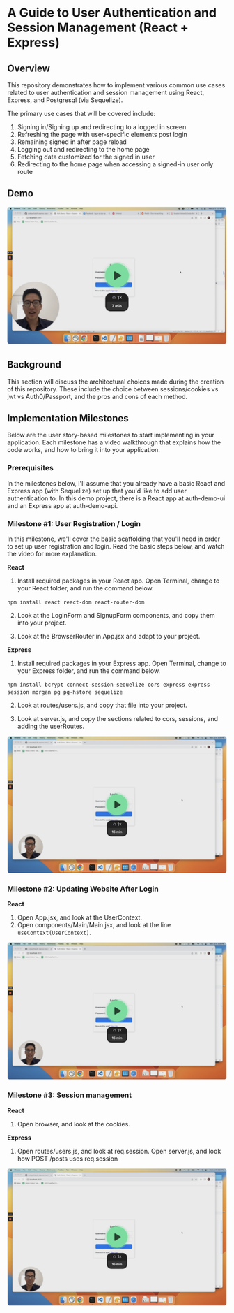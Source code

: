 # A Guide to User Authentication and Session Management (React + Express)

## Overview
This repository demonstrates how to implement various common use cases related to user authentication and session management using React, Express, and Postgresql (via Sequelize). 

The primary use cases that will be covered include:

1. Signing in/Signing up and redirecting to a logged in screen
2. Refreshing the page with user-specific elements post login
3. Remaining signed in after page reload
4. Logging out and redirecting to the home page
5. Fetching data customized for the signed in user
6. Redirecting to the home page when accessing a signed-in user only route

## Demo

[![Demo Video](https://raw.githubusercontent.com/codepath/auth-express-react-guide/main/images/demo.png)](https://www.loom.com/share/57bd05632e9b4b92935e044c6eebff59?sid=c11c299b-02f3-4624-b3a1-591f283b3c2f "Demo Video - Click to Watch!")

## Background
This section will discuss the architectural choices made during the creation of this repository. These include the choice between sessions/cookies vs jwt vs Auth0/Passport, and the pros and cons of each method.

## Implementation Milestones
Below are the user story-based milestones to start implementing in your application. Each milestone has a video walkthrough that explains how the code works, and how to bring it into your application.

### Prerequisites

In the milestones below, I'll assume that you already have a basic React and Express app (with Sequelize) set up that you'd like to add user authentication to. In this demo project, there is a React app at auth-demo-ui and an Express app at auth-demo-api.

### Milestone #1: User Registration / Login

In this milestone, we'll cover the basic scaffolding that you'll need in order to set up user registration and login. Read the basic steps below, and watch the video for more explanation.

**React**

1. Install required packages in your React app. Open Terminal, change to your React folder, and run the command below.

`npm install react react-dom react-router-dom`

2. Look at the LoginForm and SignupForm components, and copy them into your project.

3. Look at the BrowserRouter in App.jsx and adapt to your project.

**Express**

1. Install required packages in your Express app. Open Terminal, change to your Express folder, and run the command below.

`npm install bcrypt connect-session-sequelize cors express express-session morgan pg pg-hstore sequelize`

2. Look at routes/users.js, and copy that file into your project.

3. Look at server.js, and copy the sections related to cors, sessions, and adding the userRoutes.

[![Demo Video](https://github.com/codepath/auth-express-react-guide/blob/main/images/1_basic_login.png?raw=true)](https://www.loom.com/share/a7d5de4f73fb40d3b06c75774ae3332f?sid=431bfb78-4e96-484e-9b20-f4aa920415da "Milestone 1 Video - Click to Watch!")

### Milestone #2: Updating Website After Login

**React**

1. Open App.jsx, and look at the UserContext.
2. Open components/Main/Main.jsx, and look at the line `useContext(UserContext)`.

[![Demo Video](https://github.com/codepath/auth-express-react-guide/blob/main/images/1_basic_login.png?raw=true)](https://www.loom.com/share/a7d5de4f73fb40d3b06c75774ae3332f?sid=431bfb78-4e96-484e-9b20-f4aa920415da "Milestone 1 Video - Click to Watch!")

### Milestone #3: Session management

**React**

1. Open browser, and look at the cookies.

**Express**

1. Open routes/users.js, and look at req.session. Open server.js, and look how POST /posts uses req.session

[![Demo Video](https://github.com/codepath/auth-express-react-guide/blob/main/images/1_basic_login.png?raw=true)](https://www.loom.com/share/a7d5de4f73fb40d3b06c75774ae3332f?sid=431bfb78-4e96-484e-9b20-f4aa920415da "Milestone 1 Video - Click to Watch!")


